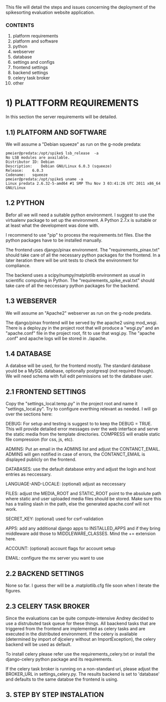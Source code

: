 This file will detail the steps and issues concerning the deployment of the
spikesorting evaluation website application.

### CONTENTS ###

1. platform requirements
  1. platform and software
  2. python
  3. webserver
  4. database
2. settings and configs
  1. frontend settings
  2. backend settings
  3. celery task broker
3. other


# 1) PLATTFORM REQUIREMENTS #

In this section the server requirements will be detailed.

## 1.1) PLATFORM AND SOFTWARE

We will assume a "Debian squeeze" as run on the g-node predata:

    pmeier@predata:/opt/spike$ lsb_release  -a
    No LSB modules are available.
    Distributor ID:	Debian
    Description:	Debian GNU/Linux 6.0.3 (squeeze)
    Release:	6.0.3
    Codename:	squeeze
    pmeier@predata:/opt/spike$ uname -a
    Linux predata 2.6.32-5-amd64 #1 SMP Thu Nov 3 03:41:26 UTC 2011 x86_64 GNU/Linux

## 1.2 PYTHON ##

Befor all we will need a suitable python environment. I suggest to use the
virtualenv package to set up the environment. A Python 2.7.x is suitable or
at least what the development was done with.

I recommend to use "pip" to process the requirements.txt files. Else the
python packages have to be installed manually.

The frontend uses django/pinax environment. The "requirements_pinax.txt" should
take care of all the necessary python packages for the frontend. In a later
iteration there will be unit tests to check the environment for compliance.

The backend uses a scipy/numpy/matplotlib environment as usual in scientific
computing in Python. The "requirements_spike_eval.txt" should take care of
all the neccessary python packages for the backend.

## 1.3 WEBSERVER ##

We will assume an "Apache2" webserver as run on the g-node predata.

The django/pinax frontend will be served by the apache2 using mod_wsgi. There
is a deploy.py in the project root that will produce a "wsgi.py" and an
"apache.conf" file in the project root, fit to use that wsgi.py. The "apache
.conf" and apache logs will be stored in ./apache.

## 1.4 DATABASE ##

A databse will be used, for the frontend mostly. The standard database yould
be a MySQL database, optionally postgresql (not required though). We will
need schema with full edit permissions set to the database user.

## 2.1 FRONTEND SETTINGS ##

Copy the "settings_local.temp.py" in the project root and name it
"settings_local.py". Try to configure everthing relevant as needed. I will
go over the sections here:

DEBUG: For setup and testing is suggest to to keep the DEBUG = TRUE. This
will provide detailed error messages over the web interface and serve the
static media from the template directories. COMPRESS will enable static file
compression (for css, js, etc).

ADMINS: Put an email in the ADMINS list and adjust the CONTANCT_EMAIL.
ADMINS will gen notified in case of errors, the CONTANCT_EMAIL is displayed
publicly on the frontend.

DATABASES: use the default database entry and adjust the login and host
entries as neccessary.

LANGUAGE-AND-LOCALE: (optional) adjust as neccessary

FILES: adjust the MEDIA_ROOT and STATIC_ROOT point to the absolute path
where static and user uploaded media files should be stored. Make sure this
has a trailing slash in the path, else the generated apache.conf will not
work.

SECRET_KEY: (optional) used for csrf-validation

APPS: add any additional django apps to INSTALLED_APPS and if they bring
middleware add those to MIDDLEWARE_CLASSES. Mind the += extension here.

ACCOUNT: (optional) account flags for account setup

EMAIL: configure the mx server you want to use

## 2.2 BACKEND SETTINGS ##

None so far. I guess ther will be a .matplotlib.cfg file soon when I iterate
the figures.

## 2.3 CELERY TASK BROKER ##

Since the evaluations can be quite compute-intensive Andrey decided to use a
distrubuted task queue for these things. All baackend tasks that are triggered
from the frontend are implemented as celery tasks and are executed in the
distributed environment. If the celery is available (determined by import of
djcelery without an ImportException), the celery backend will be used as
default.

To install celery please refer use the requirements_celery.txt or install
the django-celery python package and its requirements.

If the celery task broker is running on a non-standard uri, please adjust the
BROKER_URL in settings_celery.py. The results backend is set to 'database'
and defaults to the same databse the frontend is using.

## 3. STEP BY STEP INSTALATION ##

